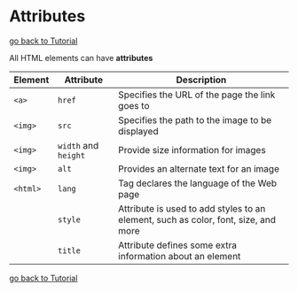 # Attributes

[go back to Tutorial](00tutorial.md)

All HTML elements can have **attributes**

| Element  | Attribute            | Description                                                                        |
| -------- | -------------------- | ---------------------------------------------------------------------------------- |
| `<a>`    | `href`               | Specifies the URL of the page the link goes to                                     |
| `<img>`  | `src`                | Specifies the path to the image to be displayed                                    |
| `<img>`  | `width` and `height` | Provide size information for images                                                |
| `<img>`  | `alt`                | Provides an alternate text for an image                                            |
| `<html>` | `lang`               | Tag declares the language of the Web page                                          |
|          | `style`              | Attribute is used to add styles to an element, such as color, font, size, and more |
|          | `title`              | Attribute defines some extra information about an element                          |

[go back to Tutorial](00tutorial.md)
